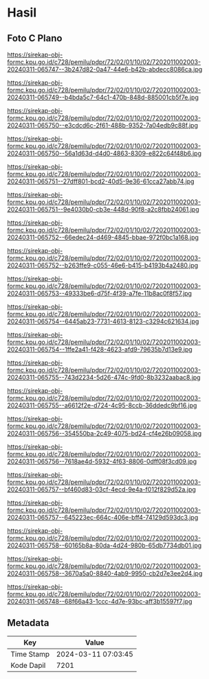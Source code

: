 # Hasil

## Foto C Plano

https://sirekap-obj-formc.kpu.go.id/c728/pemilu/pdpr/72/02/01/10/02/7202011002003-20240311-065747--3b247d82-0a47-44e6-b42b-abdecc8086ca.jpg

https://sirekap-obj-formc.kpu.go.id/c728/pemilu/pdpr/72/02/01/10/02/7202011002003-20240311-065749--b4bda5c7-64c1-470b-848d-885001cb5f7e.jpg

https://sirekap-obj-formc.kpu.go.id/c728/pemilu/pdpr/72/02/01/10/02/7202011002003-20240311-065750--e3cdcd6c-2f61-488b-9352-7a04edb9c88f.jpg

https://sirekap-obj-formc.kpu.go.id/c728/pemilu/pdpr/72/02/01/10/02/7202011002003-20240311-065750--56a1d63d-d4d0-4863-8309-e822c64f48b6.jpg

https://sirekap-obj-formc.kpu.go.id/c728/pemilu/pdpr/72/02/01/10/02/7202011002003-20240311-065751--27dff801-bcd2-40d5-9e36-61cca27abb74.jpg

https://sirekap-obj-formc.kpu.go.id/c728/pemilu/pdpr/72/02/01/10/02/7202011002003-20240311-065751--9e4030b0-cb3e-448d-90f8-a2c8fbb24061.jpg

https://sirekap-obj-formc.kpu.go.id/c728/pemilu/pdpr/72/02/01/10/02/7202011002003-20240311-065752--66edec24-d469-4845-bbae-972f0bc1a168.jpg

https://sirekap-obj-formc.kpu.go.id/c728/pemilu/pdpr/72/02/01/10/02/7202011002003-20240311-065752--b263ffe9-c055-46e6-b415-b4193b4a2480.jpg

https://sirekap-obj-formc.kpu.go.id/c728/pemilu/pdpr/72/02/01/10/02/7202011002003-20240311-065753--49333be6-d75f-4f39-a7fe-11b8ac0f8f57.jpg

https://sirekap-obj-formc.kpu.go.id/c728/pemilu/pdpr/72/02/01/10/02/7202011002003-20240311-065754--6445ab23-7731-4613-8123-c3294c621634.jpg

https://sirekap-obj-formc.kpu.go.id/c728/pemilu/pdpr/72/02/01/10/02/7202011002003-20240311-065754--1ffe2a41-f428-4623-afd9-79635b7d13e9.jpg

https://sirekap-obj-formc.kpu.go.id/c728/pemilu/pdpr/72/02/01/10/02/7202011002003-20240311-065755--743d2234-5d26-474c-9fd0-8b3232aabac8.jpg

https://sirekap-obj-formc.kpu.go.id/c728/pemilu/pdpr/72/02/01/10/02/7202011002003-20240311-065755--a6612f2e-d724-4c95-8ccb-36ddedc9bf16.jpg

https://sirekap-obj-formc.kpu.go.id/c728/pemilu/pdpr/72/02/01/10/02/7202011002003-20240311-065756--354550ba-2c49-4075-bd24-cf4e26b09058.jpg

https://sirekap-obj-formc.kpu.go.id/c728/pemilu/pdpr/72/02/01/10/02/7202011002003-20240311-065756--7618ae4d-5932-4f63-8806-0dff08f3cd09.jpg

https://sirekap-obj-formc.kpu.go.id/c728/pemilu/pdpr/72/02/01/10/02/7202011002003-20240311-065757--bf460d83-03cf-4ecd-9e4a-f012f829d52a.jpg

https://sirekap-obj-formc.kpu.go.id/c728/pemilu/pdpr/72/02/01/10/02/7202011002003-20240311-065757--645223ec-664c-406e-bff4-74129d593dc3.jpg

https://sirekap-obj-formc.kpu.go.id/c728/pemilu/pdpr/72/02/01/10/02/7202011002003-20240311-065758--60165b8a-80da-4d24-980b-65db7734db01.jpg

https://sirekap-obj-formc.kpu.go.id/c728/pemilu/pdpr/72/02/01/10/02/7202011002003-20240311-065758--3670a5a0-8840-4ab9-9950-cb2d7e3ee2d4.jpg

https://sirekap-obj-formc.kpu.go.id/c728/pemilu/pdpr/72/02/01/10/02/7202011002003-20240311-065748--68f66a43-1ccc-4d7e-93bc-aff3b15597f7.jpg


## Metadata

| Key        | Value               |
| ---------- | ------------------- |
| Time Stamp | 2024-03-11 07:03:45 |
| Kode Dapil | 7201                |



